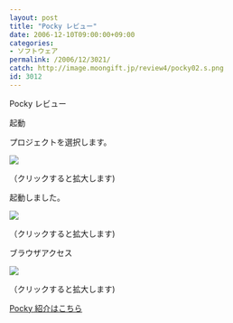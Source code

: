 ```yaml
---
layout: post
title: "Pocky レビュー"
date: 2006-12-10T09:00:00+09:00
categories:
- ソフトウェア
permalink: /2006/12/3021/
catch: http://image.moongift.jp/review4/pocky02.s.png
id: 3012
---
```

Pocky レビュー  
<!--more-->

起動

  

プロジェクトを選択します。

  

[![](http://image.moongift.jp/review4/pocky01.s.png)](http://image.moongift.jp/review4/pocky01.png)  
  
（クリックすると拡大します)

  

起動しました。

  

[![](http://image.moongift.jp/review4/pocky02.s.png)](http://image.moongift.jp/review4/pocky02.png)  
  
（クリックすると拡大します)

  

ブラウザアクセス

  

[![](http://image.moongift.jp/review4/pocky03.s.png)](http://image.moongift.jp/review4/pocky03.png)  
  
（クリックすると拡大します)

  

[Pocky 紹介はこちら](http://fw.moongift.jp/intro/i-3020.html)

